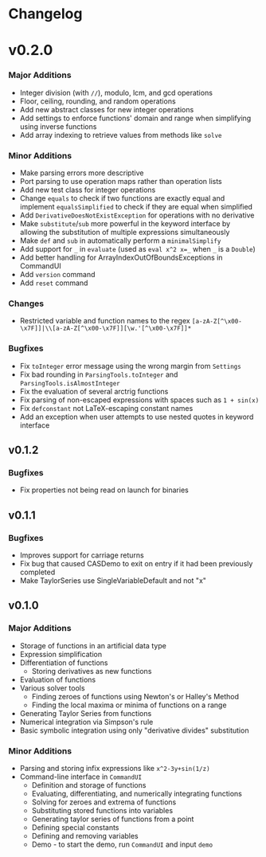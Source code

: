 # Changelog
# v0.2.0
### Major Additions 
 - Integer division (with `//`), modulo, lcm, and gcd operations
 - Floor, ceiling, rounding, and random operations
 - Add new abstract classes for new integer operations
 - Add settings to enforce functions' domain and range when simplifying using inverse functions
 - Add array indexing to retrieve values from methods like `solve`

### Minor Additions
 - Make parsing errors more descriptive
 - Port parsing to use operation maps rather than operation lists
 - Add new test class for integer operations
 - Change `equals` to check if two functions are exactly equal and implement `equalsSimplified` to check if they are equal when simplified
 - Add `DerivativeDoesNotExistException` for operations with no derivative
 - Make `substitute`/`sub` more powerful in the keyword interface by allowing the substitution of multiple expressions simultaneously
 - Make `def` and `sub` in automatically perform a `minimalSimplify`
 - Add support for `_` in `evaluate` (used as `eval x^2 x=_` when `_` is a  `Double`)
 - Add better handling for ArrayIndexOutOfBoundsExceptions in CommandUI
 - Add `version` command
 - Add `reset` command
 
 ### Changes
 - Restricted variable and function names to the regex `[a-zA-Z[^\x00-\x7F]]|\\[a-zA-Z[^\x00-\x7F]][\w.'[^\x00-\x7F]]*`
 
 ### Bugfixes
 - Fix `toInteger` error message using the wrong margin from `Settings`
 - Fix bad rounding in `ParsingTools.toInteger` and `ParsingTools.isAlmostInteger`
 - Fix the evaluation of several arctrig functions 
 - Fix parsing of non-escaped expressions with spaces such as `1 + sin(x)`
 - Fix `defconstant` not LaTeX-escaping constant names
 - Add an exception when user attempts to use nested quotes in keyword interface
 
## v0.1.2
### Bugfixes
 - Fix properties not being read on launch for binaries

## v0.1.1
### Bugfixes
 - Improves support for carriage returns
 - Fix bug that caused CASDemo to exit on entry if it had been previously completed
 - Make TaylorSeries use SingleVariableDefault and not "x"
  
## v0.1.0
### Major Additions
- Storage of functions in an artificial data type
- Expression simplification
- Differentiation of functions 
  - Storing derivatives as new functions
- Evaluation of functions
- Various solver tools
  - Finding zeroes of functions using Newton's or Halley's Method
  - Finding the local maxima or minima of functions on a range
- Generating Taylor Series from functions
- Numerical integration via Simpson's rule
- Basic symbolic integration using only "derivative divides" substitution
### Minor Additions
- Parsing and storing infix expressions like `x^2-3y+sin(1/z)`
- Command-line interface in `CommandUI`
  - Definition and storage of functions
  - Evaluating, differentiating, and numerically integrating functions
  - Solving for zeroes and extrema of functions
  - Substituting stored functions into variables
  - Generating taylor series of functions from a point
  - Defining special constants
  - Defining and removing variables
  - Demo - to start the demo, run `CommandUI` and input `demo`
